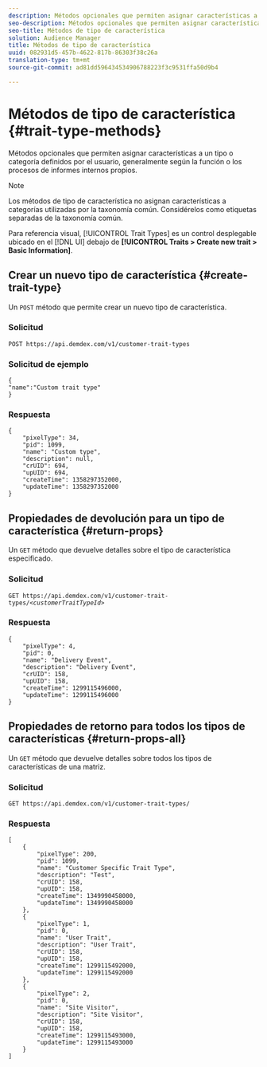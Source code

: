 ```yaml
---
description: Métodos opcionales que permiten asignar características a un tipo o categoría definidos por el usuario, generalmente según la función o los procesos de informes internos propios.
seo-description: Métodos opcionales que permiten asignar características a un tipo o categoría definidos por el usuario, generalmente según la función o los procesos de informes internos propios.
seo-title: Métodos de tipo de característica
solution: Audience Manager
title: Métodos de tipo de característica
uuid: 082931d5-457b-4622-817b-86303f38c26a
translation-type: tm+mt
source-git-commit: ad81dd596434534906788223f3c9531ffa50d9b4

---
```



# Métodos de tipo de característica {#trait-type-methods}

Métodos opcionales que permiten asignar características a un tipo o categoría definidos por el usuario, generalmente según la función o los procesos de informes internos propios.

<!-- c_rest_api_trait_types_intro.xml -->

>[!NOTE]
>
>Los métodos de tipo de característica no asignan características a categorías utilizadas por la taxonomía [](../../api/rest-api-main/aam-api-taxonomy.md#taxonomic-api-methods)común. Considérelos como etiquetas separadas de la taxonomía común.

Para referencia visual, [!UICONTROL Trait Types] es un control desplegable ubicado en el [!DNL UI] debajo de **[!UICONTROL Traits > Create new trait > Basic Information]**.

## Crear un nuevo tipo de característica {#create-trait-type}

Un `POST` método que permite crear un nuevo tipo de característica.

<!-- r_rest_api_create_trait_type.xml -->

### Solicitud

`POST https://api.demdex.com/v1/customer-trait-types`

### Solicitud de ejemplo

```
{
"name":"Custom trait type"
}
```

### Respuesta

```
{
    "pixelType": 34,
    "pid": 1099,
    "name": "Custom type",
    "description": null,
    "crUID": 694,
    "upUID": 694,
    "createTime": 1358297352000,
    "updateTime": 1358297352000
}
```

## Propiedades de devolución para un tipo de característica {#return-props}

Un `GET` método que devuelve detalles sobre el tipo de característica especificado.

<!-- r_rest_api_get_trait_type.xml -->

### Solicitud

`GET https://api.demdex.com/v1/customer-trait-types/`*`<customerTraitTypeId>`*

### Respuesta

```
{
    "pixelType": 4,
    "pid": 0,
    "name": "Delivery Event",
    "description": "Delivery Event",
    "crUID": 158,
    "upUID": 158,
    "createTime": 1299115496000,
    "updateTime": 1299115496000
}
```

## Propiedades de retorno para todos los tipos de características {#return-props-all}

Un `GET` método que devuelve detalles sobre todos los tipos de características de una matriz.

<!-- r_rest_api_get_trait_types.xml -->

### Solicitud

`GET https://api.demdex.com/v1/customer-trait-types/`

### Respuesta

```
[
    {
        "pixelType": 200,
        "pid": 1099,
        "name": "Customer Specific Trait Type",
        "description": "Test",
        "crUID": 158,
        "upUID": 158,
        "createTime": 1349990458000,
        "updateTime": 1349990458000
    },
    {
        "pixelType": 1,
        "pid": 0,
        "name": "User Trait",
        "description": "User Trait",
        "crUID": 158,
        "upUID": 158,
        "createTime": 1299115492000,
        "updateTime": 1299115492000
    },
    {
        "pixelType": 2,
        "pid": 0,
        "name": "Site Visitor",
        "description": "Site Visitor",
        "crUID": 158,
        "upUID": 158,
        "createTime": 1299115493000,
        "updateTime": 1299115493000
    }
]
```
